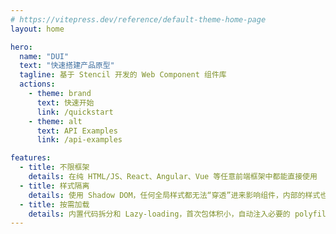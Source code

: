 ```yaml
---
# https://vitepress.dev/reference/default-theme-home-page
layout: home

hero:
  name: "DUI"
  text: "快速搭建产品原型"
  tagline: 基于 Stencil 开发的 Web Component 组件库
  actions:
    - theme: brand
      text: 快速开始
      link: /quickstart
    - theme: alt
      text: API Examples
      link: /api-examples

features:
  - title: 不限框架
    details: 在纯 HTML/JS、React、Angular、Vue 等任意前端框架中都能直接使用
  - title: 样式隔离
    details: 使用 Shadow DOM，任何全局样式都无法“穿透”进来影响组件，内部的样式也无法泄漏到外部文档
  - title: 按需加载
    details: 内置代码拆分和 Lazy-loading，首次包体积小，自动注入必要的 polyfills，兼容低版本浏览器
---
```

